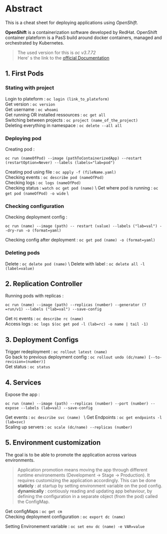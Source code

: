 # Abstract 
This is a cheat sheet for deploying applications using *OpenShift*. 

**OpenShift** is a containerization software developed by RedHat. OpenShift container plateform is a PasS 
  build around docker containers, managed and orchestrated by Kubernetes. 
  
  
  > The used version for this is *oc v3.7.72* \
  > Here' s the link to the [official Documentation](https://docs.openshift.com/container-platform/3.7/dev_guide/index.html)
  
  ## 1. First Pods 
  ### Stating with project
  Login to plateform : `oc login (link_to_plateform)` \
  Get version : `oc version` \
  Get username : `oc whoami` \
  Get running OR installed ressources : `oc get all` \
  Switching between projects : `oc project (name_of_the_project)` \
  Deleting everything in namespace : `oc delete --all all`
  
  ### Deploying pod
  Creating pod : 
  ```
  oc run (nameOfPod) --image (pathToContainerizedApp) --restart (restartOption=Never) --labels (labels="lab=pod")
  ``` 
  Creating pod using file : `oc apply -f (fileName.yaml)` \
  Checking events : `oc describe pod (nameOfPod)` \
  Checking logs : `oc logs (nameOfPod)` \
  Checking status : `watch oc get pod (name)` \ 
  Get where pod is running : `oc get pod (nameOfPod) -o wide` \
  
  
  ### Checking configuration
  Checking deployment config : 
  ```
  oc run (name) --image (path) -- restart (value) --labels ("lab=val") --dry-run -o (format=yaml)
  ```
  Checking config after deployment : `oc get pod (name) -o (format=yaml)`
  
  ### Deleting pods
  Delete : `oc delete pod (name)` \ 
  Delete with label : `oc delete all -l (label=value)`
  ## 2. Replication Controller 
  Running pods with replicas : 
  ```
  oc run (name) --image (path) --replicas (number) --generator (?=run/v1) --labels ("lab=val") --save-config
  ```
  Get rc events : `oc describe rc (name)` \
  Access logs : `oc logs $(oc get pod -l (lab=rc) -o name | tail -1)`
  
  ## 3. Deployment Configs
  Trigger redeployment : `oc rollout latest (name)` \
  Go back to previous deployment config : `oc rollout undo (dc/name) [--to-revision=(number)]` \
  Get status : `oc status` 
  
  ## 4. Services
  Expose the app : 
  ```
  oc run (name) --image (path) --replicas (number) --port (number) --expose --labels (lab=val) --save-config
  ```
  Get events : `oc describe svc (name) ` \ 
  Get Endpoints : `oc get endpoints -l (lab=svc)` \
  Scaling up servers : `oc scale (dc/name) --replicas (number)`
  
  ## 5. Environment customization
  The goal is to be able to promote the application across various environments.
  > Application promotion means moving the app through different runtime environements (Development -> Stage -> Production). 
  > It requires customizing the application accordingly. This can be done \
  > **staticly** : at startup by setting environment variable on the pod config. \
  > **dynamically** : contiously reading and updating app behaviour, by defining the configuration in a separate object (from the pod) called the ConfigMap. 
  
  Get configMaps : `oc get cm` \
  Checking deployment configuration :   `oc export dc (name)`
  
  Setting Environement variable : `oc set env dc (name) -e VAR=value`
  
  
